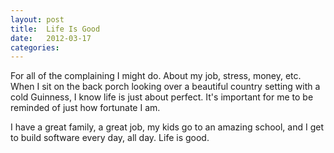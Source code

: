 ```yaml
---
layout: post
title:  Life Is Good
date:   2012-03-17
categories:
---
```


For all of the complaining I might do. About my job, stress, money, etc. When I sit on the back porch looking over a beautiful country setting with a cold Guinness, I know life is just about perfect. It's important for me to be reminded of just how fortunate I am.

I have a great family, a great job, my kids go to an amazing school, and I get to build software every day, all day. Life is good.
